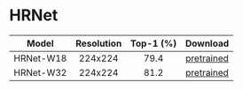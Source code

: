 # HRNet

| Model | Resolution | Top-1 (%)| Download |
|:--:|:--:|:--:|:--:|
| HRNet-W18 | 224x224 | 79.4 | [pretrained]() |
| HRNet-W32 | 224x224 | 81.2 | [pretrained]() |
